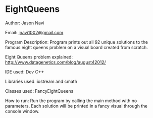 # EightQueens

Author: Jason Navi

Email: jnavi1002@gmail.com

Program Description: Program prints out all 92 unique solutions to the famous eight queens problem on a visual board created from scratch. 

Eight Queens problem explained: http://www.datagenetics.com/blog/august42012/

IDE used: Dev C++

Libraries used: iostream and cmath

Classes used: FancyEightQueens

How to run: Run the program by calling the main method with no parameters. Each solution will be printed in a fancy visual through the console window.
